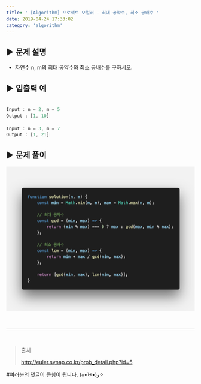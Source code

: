 ```yaml
---
title: ' [Algorithm] 프로젝트 오일러 - 최대 공약수, 최소 공배수 '
date: 2019-04-24 17:33:02
category: 'algorithm'
---
```


## **▶︎ 문제 설명**

- 자연수 n, m의 최대 공약수와 최소 공배수를 구하시오.

## **▶︎ 입출력 예**

```js

Input : n = 2, m = 5
Output : [1, 10]

Input : n = 3, m = 7
Output : [1, 21]

```

## **▶︎ 문제 풀이**

![](../../../assets/algorithm/euler/euler.5.solution.png)

<br />

---

<br />

> 출처
>
> <a href="http://euler.synap.co.kr/prob_detail.php?id=5" target="_blank">http://euler.synap.co.kr/prob_detail.php?id=5</a>

#여러분의 댓글이 큰힘이 됩니다. (๑•̀ㅂ•́)و✧
